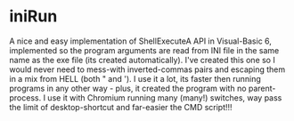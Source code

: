 # iniRun
A nice and easy implementation of ShellExecuteA API in Visual-Basic 6, implemented so the program arguments are read from INI file in the same name as the exe file (its created automatically). I've created this one so I would never need to mess-with inverted-commas pairs and escaping them in a mix from HELL (both \" and \'). I use it a lot, its faster then running programs in any other way - plus, it created the program with no parent-process. I use it with Chromium running many (many!) switches, way pass the limit of desktop-shortcut and far-easier the CMD script!!!
